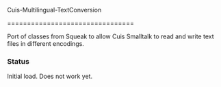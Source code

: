 Cuis-Multilingual-TextConversion

================================




Port of classes from Squeak to allow Cuis Smalltalk to read and write text files in different encodings.


### Status

Initial load. 
Does not work yet.